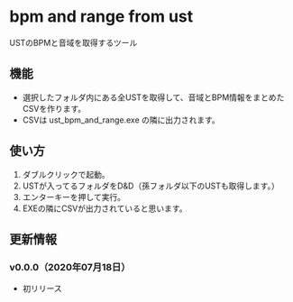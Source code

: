 # bpm and range from ust

USTのBPMと音域を取得するツール

## 機能
+ 選択したフォルダ内にある全USTを取得して、音域とBPM情報をまとめたCSVを作ります。
+ CSVは ust_bpm_and_range.exe の隣に出力されます。

## 使い方
1. ダブルクリックで起動。
2. USTが入ってるフォルダをD&D（孫フォルダ以下のUSTも取得します。）
3. エンターキーを押して実行。
4. EXEの隣にCSVが出力されていると思います。

## 更新情報
### v0.0.0（2020年07月18日）
+ 初リリース